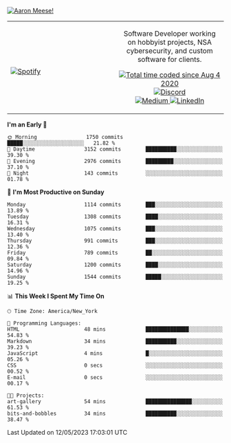 [![Aaron Meese!](https://user-images.githubusercontent.com/17814535/88975338-a2aabf00-d27f-11ea-963f-8a19608716b4.png)](https://github.com/ajmeese7/readme-ascii "README ASCII")

<!-- Modified from project here: https://github.com/novatorem/novatorem -->
<table width="100%">
  <tr>
  <td width="50%">

&nbsp; <br> [![Spotify](https://ajmeese7.vercel.app/api/spotify)](https://open.spotify.com/user/ajmeese)

  </td>
  <td width="50%">
    <p align="center">
    Software Developer working on hobbyist projects, NSA cybersecurity, and custom software for clients.
    </p>
    <p align="center">
      <a href="https://wakatime.com/@f726891d-3b02-46cd-9b60-e8c59f9e2b14">
        <img src="https://wakatime.com/badge/user/f726891d-3b02-46cd-9b60-e8c59f9e2b14.svg" alt="Total time coded since Aug 4 2020" title="WakaTime" />
      </a>
      <a href="http://link.aaronmeese.com/discord">
        <img src="https://img.shields.io/badge/discord-ajmeese7%234835-369?style=flat-square&logo=discord&logoColor=white&color=purple" alt="Discord" title="Discord">
      </a>
      <br />
      <a href="https://link.aaronmeese.com/medium">
        <img src="https://img.shields.io/badge/medium-ajmeese7-1DB954?style=flat-square&logo=medium&logoColor=white" alt="Medium" title="Medium">
      </a>
      <a href="https://link.aaronmeese.com/linkedin">
        <img src="https://img.shields.io/badge/linkedIn-aaronmeese-1DB954?style=flat-square&logo=linkedin&logoColor=white&color=blue" alt="LinkedIn" title="LinkedIn">
      </a>
    </p>
  </td>

</table>

[//]: <> (The `&nbsp;` is to have Aphelion take up more space)

<!--START_SECTION:waka-->
**I'm an Early 🐤** 

```text
🌞 Morning                1750 commits        █████░░░░░░░░░░░░░░░░░░░░   21.82 % 
🌆 Daytime                3152 commits        ██████████░░░░░░░░░░░░░░░   39.30 % 
🌃 Evening                2976 commits        █████████░░░░░░░░░░░░░░░░   37.10 % 
🌙 Night                  143 commits         ░░░░░░░░░░░░░░░░░░░░░░░░░   01.78 % 
```
📅 **I'm Most Productive on Sunday** 

```text
Monday                   1114 commits        ███░░░░░░░░░░░░░░░░░░░░░░   13.89 % 
Tuesday                  1308 commits        ████░░░░░░░░░░░░░░░░░░░░░   16.31 % 
Wednesday                1075 commits        ███░░░░░░░░░░░░░░░░░░░░░░   13.40 % 
Thursday                 991 commits         ███░░░░░░░░░░░░░░░░░░░░░░   12.36 % 
Friday                   789 commits         ██░░░░░░░░░░░░░░░░░░░░░░░   09.84 % 
Saturday                 1200 commits        ████░░░░░░░░░░░░░░░░░░░░░   14.96 % 
Sunday                   1544 commits        █████░░░░░░░░░░░░░░░░░░░░   19.25 % 
```


📊 **This Week I Spent My Time On** 

```text
🕑︎ Time Zone: America/New_York

💬 Programming Languages: 
HTML                     48 mins             ██████████████░░░░░░░░░░░   54.83 % 
Markdown                 34 mins             ██████████░░░░░░░░░░░░░░░   39.23 % 
JavaScript               4 mins              █░░░░░░░░░░░░░░░░░░░░░░░░   05.26 % 
CSS                      0 secs              ░░░░░░░░░░░░░░░░░░░░░░░░░   00.52 % 
E-mail                   0 secs              ░░░░░░░░░░░░░░░░░░░░░░░░░   00.17 % 

🐱‍💻 Projects: 
art-gallery              54 mins             ███████████████░░░░░░░░░░   61.53 % 
bits-and-bobbles         34 mins             ██████████░░░░░░░░░░░░░░░   38.47 % 
```


 Last Updated on 12/05/2023 17:03:01 UTC
<!--END_SECTION:waka-->
